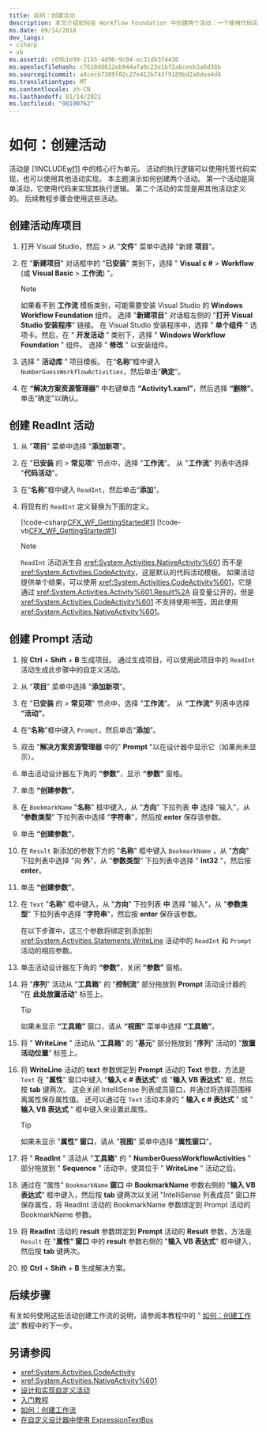 ```yaml
---
title: 如何：创建活动
description: 本文介绍如何在 Workflow Foundation 中创建两个活动：一个使用代码实现其逻辑，另一个使用其他活动定义。
ms.date: 09/14/2018
dev_langs:
- csharp
- vb
ms.assetid: c09b1e99-21b5-4d96-9c04-ec31db3f4436
ms.openlocfilehash: c7610d8612eb944afa9c23e1bf2abceeb3a6d38b
ms.sourcegitcommit: a4cecb7389f02c27e412b743f9189bd2a6dea4d6
ms.translationtype: MT
ms.contentlocale: zh-CN
ms.lasthandoff: 01/14/2021
ms.locfileid: "98190762"
---
```

# <a name="how-to-create-an-activity"></a>如何：创建活动

活动是 [!INCLUDE[wf1](../../../includes/wf1-md.md)] 中的核心行为单元。 活动的执行逻辑可以使用托管代码实现，也可以使用其他活动实现。 本主题演示如何创建两个活动。 第一个活动是简单活动，它使用代码来实现其执行逻辑。 第二个活动的实现是用其他活动定义的。 后续教程步骤会使用这些活动。

## <a name="create-the-activity-library-project"></a>创建活动库项目

1. 打开 Visual Studio，然后  >  从 "**文件**" 菜单中选择 "新建 **项目**"。

2. 在 "**新建项目**" 对话框中的 "**已安装**" 类别下，选择 " **Visual c #**  >  **Workflow** (或 **Visual Basic**  >  **工作流**) "。

    > [!NOTE]
    > 如果看不到 **工作流** 模板类别，可能需要安装 Visual Studio 的 **Windows Workflow Foundation** 组件。 选择 "**新建项目**" 对话框左侧的 "**打开 Visual Studio 安装程序**" 链接。 在 Visual Studio 安装程序中，选择 " **单个组件** " 选项卡。然后，在 " **开发活动** " 类别下，选择 " **Windows Workflow Foundation** " 组件。 选择 " **修改** " 以安装组件。

3. 选择 " **活动库** " 项目模板。 在“**名称**”框中键入 `NumberGuessWorkflowActivities`，然后单击“**确定**”。

4. 在 **“解决方案资源管理器”** 中右键单击 **“Activity1.xaml”**，然后选择 **“删除”**。 单击“确定”以确认。

## <a name="create-the-readint-activity"></a>创建 ReadInt 活动

1. 从 "**项目**" 菜单中选择 "**添加新项**"。

2. 在 "**已安装** 的  >  **常见项**" 节点中，选择 "**工作流**"。 从 "**工作流**" 列表中选择 "**代码活动**"。

3. 在“**名称**”框中键入 `ReadInt`，然后单击“**添加**”。

4. 将现有的 `ReadInt` 定义替换为下面的定义。

     [!code-csharp[CFX_WF_GettingStarted#1](~/samples/snippets/csharp/VS_Snippets_CFX/cfx_wf_gettingstarted/cs/readint.cs#1)]
     [!code-vb[CFX_WF_GettingStarted#1](~/samples/snippets/visualbasic/VS_Snippets_CFX/cfx_wf_gettingstarted/vb/readint.vb#1)]

    > [!NOTE]
    > `ReadInt` 活动派生自 <xref:System.Activities.NativeActivity%601> 而不是 <xref:System.Activities.CodeActivity>，这是默认的代码活动模板。 如果活动提供单个结果，可以使用 <xref:System.Activities.CodeActivity%601>，它是通过 <xref:System.Activities.Activity%601.Result%2A> 自变量公开的，但是 <xref:System.Activities.CodeActivity%601> 不支持使用书签，因此使用 <xref:System.Activities.NativeActivity%601>。

## <a name="create-the-prompt-activity"></a>创建 Prompt 活动

1. 按 **Ctrl** + **Shift** + **B** 生成项目。 通过生成项目，可以使用此项目中的 `ReadInt` 活动生成此步骤中的自定义活动。

2. 从 "**项目**" 菜单中选择 "**添加新项**"。

3. 在 "**已安装** 的  >  **常见项**" 节点中，选择 "**工作流**"。 从 **“工作流”** 列表中选择 **“活动”**。

4. 在“**名称**”框中键入 `Prompt`，然后单击“**添加**”。

5. 双击 "**解决方案资源管理器** 中的" **Prompt** "以在设计器中显示它（如果尚未显示）。

6. 单击活动设计器左下角的 **“参数”**，显示 **“参数”** 窗格。

7. 单击 **“创建参数”**。

8. 在 `BookmarkName` "**名称**" 框中键入，从 "**方向**" 下拉列表 **中** 选择 "输入"，从 "**参数类型**" 下拉列表中选择 "**字符串**"，然后按 **enter** 保存该参数。

9. 单击 **“创建参数”**。

10. 在 `Result` 新添加的参数下方的 "**名称**" 框中键入 `BookmarkName` ，从 "**方向**" 下拉列表中选择 "向 **外**"，从 "**参数类型**" 下拉列表中选择 " **Int32** "，然后按 **enter**。

11. 单击 **“创建参数”**。

12. 在 `Text` "**名称**" 框中键入，从 "**方向**" 下拉列表 **中** 选择 "输入"，从 "**参数类型**" 下拉列表中选择 "**字符串**"，然后按 **enter** 保存该参数。

     在以下步骤中，这三个参数将绑定到添加到 <xref:System.Activities.Statements.WriteLine> 活动中的 `ReadInt` 和 `Prompt` 活动的相应参数。

13. 单击活动设计器左下角的 **“参数”**，关闭 **“参数”** 窗格。

14. 将 "**序列**" 活动从 "**工具箱**" 的 "**控制流**" 部分拖放到 **Prompt** 活动设计器的 "在 **此处放置活动**" 标签上。

    > [!TIP]
    > 如果未显示 **“工具箱”** 窗口，请从 **“视图”** 菜单中选择 **“工具箱”**。

15. 将 " **WriteLine** " 活动从 "**工具箱**" 的 "**基元**" 部分拖放到 "**序列**" 活动的 "**放置活动位置**" 标签上。

16. 将 **WriteLine** 活动的 **text** 参数绑定到 **Prompt** 活动的 **Text** 参数，方法是 `Text` 在 "**属性**" 窗口中键入 "**输入 c # 表达式**" 或 "**输入 VB 表达式**" 框，然后按 **tab** 键两次。 这会关闭 IntelliSense 列表成员窗口，并通过将选择范围移离属性保存属性值。 还可以通过在 `Text` 活动本身的 " **输入 c # 表达式** " 或 " **输入 VB 表达式** " 框中键入来设置此属性。

    > [!TIP]
    > 如果未显示 "**属性" 窗口**，请从 "**视图**" 菜单中选择 "**属性窗口**"。

17. 将 " **ReadInt** " 活动从 "**工具箱**" 的 " **NumberGuessWorkflowActivities** " 部分拖放到 " **Sequence** " 活动中，使其位于 " **WriteLine** " 活动之后。

18. 通过在 "属性"   `BookmarkName` **窗口** 中 **BookmarkName** 参数右侧的 "**输入 VB 表达式**" 框中键入，然后按 **tab** 键两次以关闭 "IntelliSense 列表成员" 窗口并保存属性，将 ReadInt 活动的 BookmarkName 参数绑定到 Prompt 活动的 BookmarkName 参数。

19. 将 **ReadInt** 活动的 **result** 参数绑定到 **Prompt** 活动的 **Result** 参数，方法是 `Result` 在 "**属性" 窗口** 中的 **result** 参数右侧的 "**输入 VB 表达式**" 框中键入，然后按 **tab** 键两次。

20. 按 **Ctrl** + **Shift** + **B** 生成解决方案。

## <a name="next-steps"></a>后续步骤

有关如何使用这些活动创建工作流的说明，请参阅本教程中的 " [如何：创建工作流](how-to-create-a-workflow.md)" 教程中的下一步。

## <a name="see-also"></a>另请参阅

- <xref:System.Activities.CodeActivity>
- <xref:System.Activities.NativeActivity%601>
- [设计和实现自定义活动](designing-and-implementing-custom-activities.md)
- [入门教程](getting-started-tutorial.md)
- [如何：创建工作流](how-to-create-a-workflow.md)
- [在自定义设计器中使用 ExpressionTextBox](./samples/using-the-expressiontextbox-in-a-custom-activity-designer.md)
